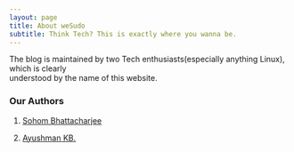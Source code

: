 ```yaml
---
layout: page
title: About weSudo
subtitle: Think Tech? This is exactly where you wanna be.
---
```


<div class="main-explain-area jumbotron">
  <p>The blog is maintained by two Tech enthusiasts(especially anything Linux), which is clearly <br> 
  	 understood by the name of this website.
  </p>
</div>

### Our Authors
1. [Sohom Bhattacharjee](https://plus.google.com/+SohomBhattacharjee)

2. [Ayushman KB.](https://plus.google.com/+AyushmanKumarBanerjee65kb) 
	

